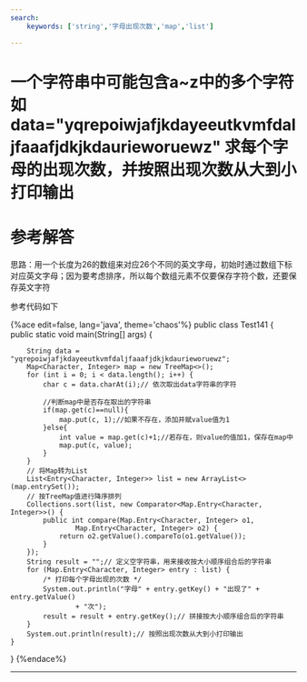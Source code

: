 ```yaml
---
search:
    keywords: ['string','字母出现次数','map','list']

---
```



# 一个字符串中可能包含a~z中的多个字符如data="yqrepoiwjafjkdayeeutkvmfdaljfaaafjdkjkdaurieworuewz"  求每个字母的出现次数，并按照出现次数从大到小打印输出

# 参考解答

思路：用一个长度为26的数组来对应26个不同的英文字母，初始时通过数组下标对应英文字母；因为要考虑排序，所以每个数组元素不仅要保存字符个数，还要保存英文字符

参考代码如下

{%ace edit=false, lang='java', theme='chaos'%}
public class Test141 {
	public static void main(String[] args) {

		String data = "yqrepoiwjafjkdayeeutkvmfdaljfaaafjdkjkdaurieworuewz";
		Map<Character, Integer> map = new TreeMap<>();
		for (int i = 0; i < data.length(); i++) {
			char c = data.charAt(i);// 依次取出data字符串的字符
			
			//判断map中是否存在取出的字符串
			if(map.get(c)==null){
				map.put(c, 1);//如果不存在，添加并赋value值为1
			}else{
				int value = map.get(c)+1;//若存在，则value的值加1，保存在map中
				map.put(c, value);
			}
		}
		// 将Map转为List
		List<Entry<Character, Integer>> list = new ArrayList<>(map.entrySet());
		// 按TreeMap值进行降序排列
		Collections.sort(list, new Comparator<Map.Entry<Character, Integer>>() {
			public int compare(Map.Entry<Character, Integer> o1,
					Map.Entry<Character, Integer> o2) {
				return o2.getValue().compareTo(o1.getValue());
			}
		});
		String result = "";// 定义空字符串，用来接收按大小顺序组合后的字符串
		for (Map.Entry<Character, Integer> entry : list) {
			/* 打印每个字母出现的次数 */
			System.out.println("字母" + entry.getKey() + "出现了" + entry.getValue()
					+ "次");
			result = result + entry.getKey();// 拼接按大小顺序组合后的字符串
		}
		System.out.println(result);// 按照出现次数从大到小打印输出
	}
}
{%endace%}

---




